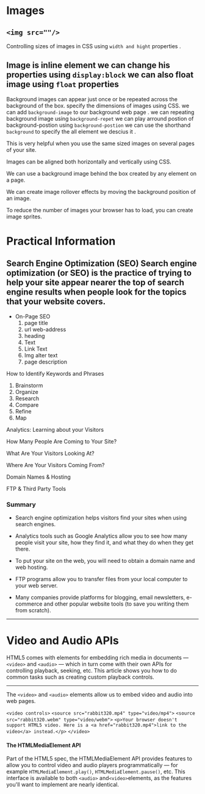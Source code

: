# Images 

`<img src=""/>`
------------------------------------------------------

Controlling sizes of images in CSS using `width and hight` properties . 

Image is inline element we can change his properties using `display:block`
we can also float image using `float` properties 
-------------------------------------------------------
Background images can appear just once or be repeated across the background of the box.
    specify the dimensions of images using CSS.
    we can add `background-image` to our background web page .
    we can repeating background image using `background-repet`
    we can play arround postion of background-postion using `background-postion`
    we can use the shorthand `background`  to specify the all element we descius it .


This is very helpful when you use the same sized
images on several pages of your site.

Images can be aligned both horizontally and vertically
using CSS.

We can use a background image behind the box
created by any element on a page.


We can create image rollover effects by moving the
background position of an image.

To reduce the number of images your browser has to
load, you can create image sprites.


# Practical Information
Search Engine Optimization (SEO)
Search engine optimization (or SEO) is the practice of trying to help your site appear nearer the top of search engine results when people look for the topics that your website covers. 
-----------------------------------------------
* On-Page SEO
  1. page title
  2. url web-address
  3. heading 
  4. Text
  5. Link Text
  6. Img alter text
  7. page description 

How to Identify Keywords and Phrases
1. Brainstorm
2. Organize
3. Research
4. Compare
5. Refine
6. Map

Analytics: Learning about your Visitors

How Many People Are Coming to Your Site?

What Are Your Visitors Looking At?

Where Are Your Visitors Coming From?

Domain Names & Hosting

FTP & Third Party Tools 

### Summary 

* Search engine optimization helps visitors find your sites when using search engines.
 
* Analytics tools such as Google Analytics allow you to see how many people visit your site, how they find it, and what they do when they get there.
 
* To put your site on the web, you will need to obtain a domain name and web hosting.
 
* FTP programs allow you to transfer files from your local computer to your web server.
 
* Many companies provide platforms for blogging, email newsletters, e-commerce and other popular website tools (to save you writing them from scratch).

----------------------------------------------------------------------------

# Video and Audio APIs

HTML5 comes with elements for embedding rich media in documents — `<video>` and `<audio>` — which in turn come with their own APIs for controlling playback, seeking, etc. This article shows you how to do common tasks such as creating custom playback controls.

------------------------------------------------------------------------------

The `<video>` and `<audio>` elements allow us to embed video and audio into web pages. 

`<video controls>`
  `<source src="rabbit320.mp4" type="video/mp4">`
  `<source src="rabbit320.webm" type="video/webm">`
  `<p>Your browser doesn't support HTML5 video. Here is a <a href="rabbit320.mp4">link to the video</a> instead.</p>`
`</video>`


#### The HTMLMediaElement API

Part of the HTML5 spec, the HTMLMediaElement API provides features to allow you to control video and audio players programmatically — for example `HTMLMediaElement.play()`, `HTMLMediaElement.pause()`, etc. This interface is available to both `<audio>` and` <video> `elements, as the features you'll want to implement are nearly identical.



